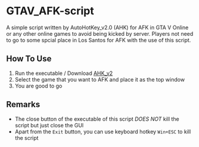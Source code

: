 # GTAV_AFK-script

A simple script written by AutoHotKey_v2.0 (AHK) for AFK in GTA V Online or any other online games to avoid being kicked by server. Players not need to go to some spcial place in Los Santos for AFK with the use of this script.

## How To Use
1. Run the executable / Download [AHK_v2](https://www.autohotkey.com/)
2. Select the game that you want to AFK and place it as the top window
3. You are good to go

## Remarks
- The close button of the executable of this script *DOES NOT* kill the script but just close the GUI
- Apart from the `Exit` button, you can use keyboard hotkey `Win+ESC` to kill the script
